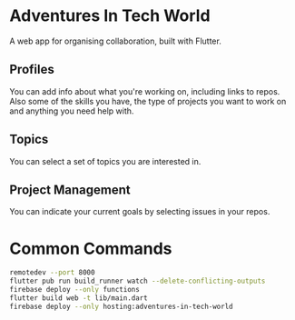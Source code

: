 # Adventures In Tech World

A web app for organising collaboration, built with Flutter. 

## Profiles 

You can add info about what you're working on, including links to repos. Also some of the skills you have, the type of projects you want to work on and anything you need help with.

## Topics 

You can select a set of topics you are interested in. 

## Project Management 

You can indicate your current goals by selecting issues in your repos. 

# Common Commands 

```sh
remotedev --port 8000
flutter pub run build_runner watch --delete-conflicting-outputs
firebase deploy --only functions
flutter build web -t lib/main.dart
firebase deploy --only hosting:adventures-in-tech-world
```